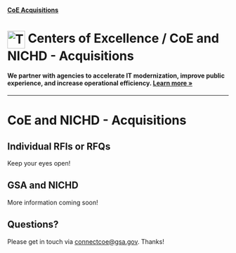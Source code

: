 #### [CoE Acquisitions](https://github.com/GSA/coe-acquisitions)

<h1><img src="https://coe.gsa.gov/img/coe-logomark.svg" width="40px" align="top" alt="The Centers of Excellence Logo"> Centers of Excellence / CoE and NICHD - Acquisitions</h1>

#### We partner with agencies to accelerate IT modernization, improve public experience, and increase operational efficiency. [Learn more »](https://coe.gsa.gov/about/)

---

# CoE and NICHD - Acquisitions

## Individual RFIs or RFQs

Keep your eyes open!

## GSA and NICHD

More information coming soon!

## Questions?

Please get in touch via connectcoe@gsa.gov. Thanks!
